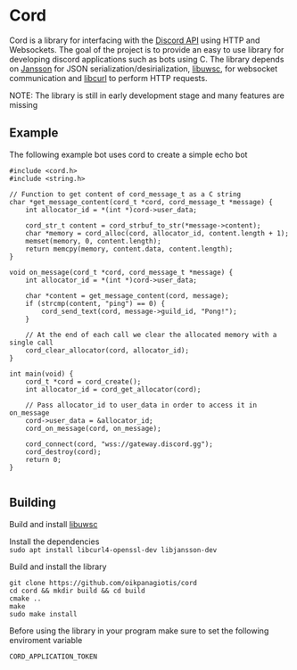# Cord
Cord is a library for interfacing with the [Discord API](https://discord.com/developers/docs/intro) using HTTP and Websockets.
The goal of the project is to provide an easy to use library for developing
discord applications such as bots using C. The library depends on [Jansson](https://github.com/akheron/jansson)
for JSON serialization/desirialization, [libuwsc](https://github.com/zhaojh329/libuwsc), for websocket communication
and [libcurl](https://github.com/curl/curl) to perform HTTP requests.

NOTE: The library is still in early development stage and many features are missing  

## Example
The following example bot uses cord to create a simple echo bot  
```
#include <cord.h>
#include <string.h>

// Function to get content of cord_message_t as a C string
char *get_message_content(cord_t *cord, cord_message_t *message) {
    int allocator_id = *(int *)cord->user_data;

    cord_str_t content = cord_strbuf_to_str(*message->content);
    char *memory = cord_alloc(cord, allocator_id, content.length + 1);
    memset(memory, 0, content.length);
    return memcpy(memory, content.data, content.length);
}

void on_message(cord_t *cord, cord_message_t *message) {
    int allocator_id = *(int *)cord->user_data;

    char *content = get_message_content(cord, message);
    if (strcmp(content, "ping") == 0) {
        cord_send_text(cord, message->guild_id, "Pong!");
    }

    // At the end of each call we clear the allocated memory with a single call
    cord_clear_allocator(cord, allocator_id);
}

int main(void) {
    cord_t *cord = cord_create();
    int allocator_id = cord_get_allocator(cord);

    // Pass allocator_id to user_data in order to access it in on_message
    cord->user_data = &allocator_id;
    cord_on_message(cord, on_message);

    cord_connect(cord, "wss://gateway.discord.gg");
    cord_destroy(cord);
    return 0;
}


```
## Building
Build and install [libuwsc](https://github.com/zhaojh329/libuwsc)

Install the dependencies  
`sudo apt install libcurl4-openssl-dev libjansson-dev`

Build and install the library
```
git clone https://github.com/oikpanagiotis/cord  
cd cord && mkdir build && cd build
cmake ..
make
sudo make install
```

Before using the library in your program make sure to set the following enviroment variable
```
CORD_APPLICATION_TOKEN
```

